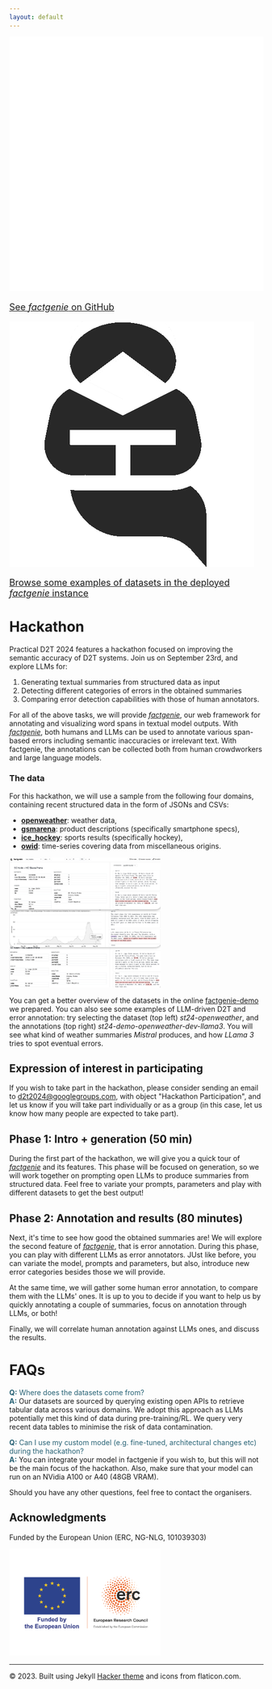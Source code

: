 ```yaml
---
layout: default
---
```

 <div class="forms-container">

 <div class="forms">
    <img src="../assets/images/github-logo.png">
    <a href="https://github.com/kasnerz/factgenie/">
    <p style="font-size: large">See <i>factgenie</i> on GitHub</p>
    </a>
</div>
 <div class="forms">
    <img src="../assets/images/factgenie-logo.png">
    <a href="https://quest.ms.mff.cuni.cz/namuddis/factgenie/browse?dataset=st24-openweather&split=dev&example_idx=0">
    <p style="font-size: large">Browse some examples of datasets in the deployed <i>factgenie</i> instance</p>
    </a>
</div>
</div>

# Hackathon
Practical D2T 2024 features a hackathon focused on improving the semantic accuracy of D2T systems. Join us on September 23rd, and explore LLMs for:

1. Generating textual summaries from structured data as input
2. Detecting different categories of errors in the obtained summaries 
3. Comparing error detection capabilities with those of human annotators.

For all of the above tasks, we will provide <a href="https://github.com/kasnerz/factgenie/"><i>factgenie</i></a>, our web framework for annotating and visualizing word spans in textual model outputs. With <a href="https://github.com/kasnerz/factgenie/"><i>factgenie</i></a>, both humans and LLMs can be used to annotate various span-based errors including semantic inaccuracies or irrelevant text. With factgenie, the annotations can be collected both from human crowdworkers and large language models.

### The data
For this hackathon, we will use a sample from the following four domains, containing recent structured data in the form of JSONs and CSVs:

- [**openweather**](https://quest.ms.mff.cuni.cz/namuddis/factgenie/browse?dataset=st24-openweather&split=dev&example_idx=0): weather data,
- [**gsmarena**](https://quest.ms.mff.cuni.cz/namuddis/factgenie/browse?dataset=st24-gsmarena&split=dev&example_idx=0): product descriptions (specifically smartphone specs),
- [**ice_hockey**](https://quest.ms.mff.cuni.cz/namuddis/factgenie/browse?dataset=st24-ice_hockey&split=dev&example_idx=0): sports results (specifically hockey),
- [**owid**](https://quest.ms.mff.cuni.cz/namuddis/factgenie/browse?dataset=st24-owid&split=dev&example_idx=0): time-series covering data from miscellaneous origins.

<img src="../assets/images/factgenie_data_combined.png" style="max-width: 300px;" alt="preview of the data in factgenie">

You can get a better overview of the datasets in the online [factgenie-demo](https://quest.ms.mff.cuni.cz/namuddis/factgenie/browse?dataset=st24-openweather&split=dev&example_idx=0) we prepared. You can also see some examples of LLM-driven D2T and error annotation: try selecting the dataset (top left) _st24-openweather_, and the annotations (top right) _st24-demo-openweather-dev-llama3_. You will see what kind of weather summaries _Mistral_ produces, and how _LLama 3_ tries to spot eventual errors.

## Expression of interest in participating
If you wish to take part in the hackathon, please consider sending an email to [d2t2024@googlegroups.com](mailto:d2t2024@googlegroups.com), with object "Hackathon Participation", and let us know if you will take part individually or as a group (in this case, let us know how many people are expected to take part).

## Phase 1: Intro + generation (50 min)

During the first part of the hackathon, we will give you a quick tour of <a href="https://github.com/kasnerz/factgenie/"><i>factgenie</i></a> and its features. This phase will be focused on generation, so we will work together on prompting open LLMs to produce summaries from structured data. Feel free to variate your prompts, parameters and play with different datasets to get the best output!

## Phase 2: Annotation and results (80 minutes)

Next, it's time to see how good the obtained summaries are! We will explore the second feature of <a href="https://github.com/kasnerz/factgenie/"><i>factgenie</i></a>, that is error annotation. During this phase, you can play with different LLMs as error annotators. JUst like before, you can variate the model, prompts and parameters, but also, introduce new error categories besides those we will provide.

At the same time, we will gather some human error annotation, to compare them with the LLMs' ones. It is up to you to decide if you want to help us by quickly annotating a couple of summaries, focus on annotation through LLMs, or both!

Finally, we will correlate human annotation against LLMs ones, and discuss the results.

# FAQs
<a name="faq"></a>
<span style="color: #276275;">**Q:** Where does the datasets come from?</span>  
<span style="color: #276275;">**A:**</span> Our datasets are sourced by querying existing open APIs to retrieve tabular data across various domains. We adopt this approach as LLMs potentially met this kind of data during pre-training/RL. We query very recent data tables to minimise the risk of data contamination.

<span style="color: #276275;">**Q:** Can I use my custom model (e.g. fine-tuned, architectural changes etc) during the hackathon?</span>  
<span style="color: #276275;">**A:**</span> You can integrate your model in factgenie if you wish to, but this will not be the main focus of the hackathon. Also, make sure that your model can run on an NVidia A100 or A40 (48GB VRAM).

Should you have any other questions, feel free to contact the organisers.

## Acknowledgments
<p>Funded by the European Union (ERC, NG-NLG, 101039303)</p>
<img src="../assets/images/erc.png" style="max-width: 300px;" alt="ERC">

<hr>
<div class="footer">
    © 2023. Built using Jekyll <a href="https://github.com/pages-themes/hacker">Hacker theme</a> and icons from flaticon.com.
  </div>

